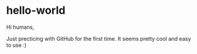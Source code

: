 # hello-world

Hi humans,

Just precticing with GitHub for the first time. 
It seems pretty cool and easy to use :) 
